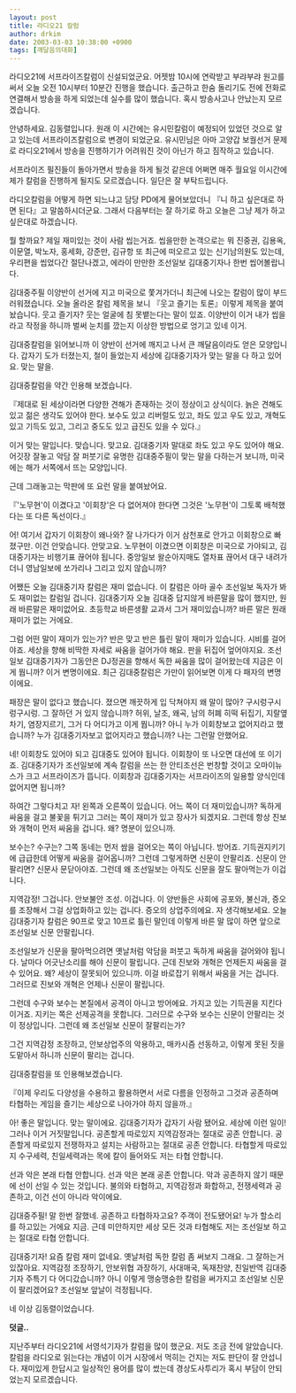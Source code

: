 ```yaml
---
layout: post
title: 라디오21 칼럼
author: drkim
date: 2003-03-03 10:38:00 +0900
tags: [깨달음의대화]
---
```

라디오21에 서프라이즈칼럼이 신설되었군요. 어젯밤 10시에 연락받고 부랴부랴 원고를 써서 오늘 오전 10시부터 10분간 진행을 했습니다. 출근하고 한숨 돌리기도 전에 전화로 연결해서 방송을 하게 되었는데 실수를 많이 했습니다. 혹시 방송사고나 안났는지 모르겠습니다. 

안녕하세요. 김동렬입니다. 원래 이 시간에는 유시민칼럼이 예정되어 있었던 것으로 알고 있는데 서프라이즈칼럼으로 변경이 되었군요. 유시민님은 아마 고양갑 보궐선거 문제로 라디오21에서 방송을 진행하기가 어려워진 것이 아닌가 하고 짐작하고 있습니다. 

서프라이즈 필진들이 돌아가면서 방송을 하게 될것 같은데 어쩌면 매주 월요일 이시간에 제가 칼럼을 진행하게 될지도 모르겠습니다. 일단은 잘 부탁드립니다. 

라디오칼럼을 어떻게 하면 되느냐고 담당 PD에게 물어보았더니 『니 하고 싶은대로 하면 된다』고 말씀하시더군요. 그래서 다음부터는 잘 하기로 하고 오늘은 그냥 제가 하고 싶은대로 하겠습니다. 

뭘 할까요? 제일 재미있는 것이 사람 씹는거죠. 씹을만한 논객으로는 뭐 진중권, 김용옥, 이문열, 박노자, 홍세화, 강준만, 김규항 또 최근에 떠오르고 있는 신기남의원도 있는데, 우리편을 씹었다간 절단나겠고, 에라이 만만한 조선일보 김대중기자나 한번 씹어볼랍니다. 

김대중주필 이양반이 선거에 지고 미국으로 쫓겨가더니 최근에 나오는 칼럼이 많이 부드러워졌습니다. 오늘 올라온 칼럼 제목을 보니 『웃고 즐기는 토론』이렇게 제목을 붙여놨습니다. 웃고 즐기자? 웃는 얼굴에 침 못뱉는다는 말이 있죠. 이양반이 이거 내가 씹을라고 작정을 하니까 벌써 눈치를 깠는지 이상한 방법으로 엉기고 있네 이거. 

김대중칼럼을 읽어보니까 이 양반이 선거에 깨지고 나서 큰 깨달음이라도 얻은 모양입니다. 갑자기 도가 터졌는지, 철이 들었는지 세상에 김대중기자가 맞는 말을 다 하고 있어요. 맞는 말을. 

김대중칼럼을 약간 인용해 보겠습니다. 

『제대로 된 세상이라면 다양한 견해가 존재하는 것이 정상이고 상식이다. 늙은 견해도 있고 젊은 생각도 있어야 한다. 보수도 있고 리버럴도 있고, 좌도 있고 우도 있고, 개혁도 있고 기득도 있고, 그리고 중도도 있고 급진도 있을 수 있다.』 

이거 맞는 말입니다. 맞습니다. 맞고요. 김대중기자 말대로 좌도 있고 우도 있어야 해요. 어깃장 잘놓고 악담 잘 퍼붓기로 유명한 김대중주필이 맞는 말을 다하는거 보니까, 미국에는 해가 서쪽에서 뜨는 모양입니다. 

근데 그래놓고는 막판에 또 요런 말을 붙여놨어요. 

『'노무현'이 이겼다고 '이회창'은 다 없어져야 한다면 그것은 '노무현'이 그토록 배척했다는 또 다른 독선이다.』 

어! 여기서 갑자기 이회창이 왜나와? 잘 나가다가 이거 삼천포로 안가고 이회창으로 빠졌구만. 이건 안맞습니다. 안맞고요. 노무현이 이겼으면 이회창은 미국으로 가야되고, 김대중기자는 비행기표 끊어야 됩니다. 중앙일보 왈순아지매도 열차표 끊어서 대구 내려가더니 영남일보에 쏘가리나 그리고 있지 않습니까? 

어쨌든 오늘 김대중기자 칼럼은 재미 없습니다. 이 칼럼은 아마 골수 조선일보 독자가 봐도 재미없는 칼럼일 겁니다. 김대중기자 오늘 김대중 답지않게 바른말을 많이 했지만, 원래 바른말은 재미없어요. 초등학교 바른생활 교과서 그거 재미있습니까? 바른 말은 원래 재미가 없는 거에요. 

그럼 어떤 말이 재미가 있는가? 반은 맞고 반은 틀린 말이 재미가 있습니다. 시비를 걸어야죠. 세상을 향해 비딱한 자세로 싸움을 걸어가야 해요. 판을 뒤집어 엎어야지요. 조선일보 김대중기자가 그동안은 DJ정권을 향해서 독한 싸움을 많이 걸어왔는데 지금은 이게 뭡니까? 이거 변명이에요. 최근 김대중칼럼은 가만이 읽어보면 이게 다 패자의 변명이에요. 

패장은 말이 없다고 했습니다. 졌으면 깨끗하게 입 닥쳐야지 왜 말이 많아? 구시렁구시렁구시렁. 그 잘하던 거 있지 않습니까? 허위, 날조, 왜곡, 남의 허폐 히떡 뒤집기, 지랄옆차기, 염장지르기, 그거 다 어디가고 이게 뭡니까? 아니 누가 이회창보고 없어지라고 했습니까? 누가 김대중기자보고 없어지라고 했습니까? 나는 그런말 안했어요. 

네! 이회창도 있어야 되고 김대중도 있어야 됩니다. 이회창이 또 나오면 대선에 또 이기죠. 김대중기자가 조선일보에 계속 칼럼을 쓰는 한 안티조선은 번창할 것이고 오마이뉴스가 크고 서프라이즈가 뜹니다. 이회창과 김대중기자는 서프라이즈의 일용할 양식인데 없어지면 됩니까? 

하여간 그렇다치고 자! 왼쪽과 오른쪽이 있습니다. 어느 쪽이 더 재미있습니까? 독하게 싸움을 걸고 불꽃을 튀기고 그러는 쪽이 재미가 있고 장사가 되겠지요. 그런데 항상 진보와 개혁이 먼저 싸움을 겁니다. 왜? 명분이 있으니까. 

보수는? 수구는? 그쪽 동네는 먼저 쌈을 걸어오는 쪽이 아닙니다. 방어죠. 기득권지키기에 급급한데 어떻게 싸움을 걸어옵니까? 그런데 그렇게하면 신문이 안팔리죠. 신문이 안팔리면? 신문사 문닫아야죠. 그런데 왜 조선일보는 아직도 신문을 잘도 팔아먹는가 이겁니다. 

지역감정! 그겁니다. 안보불안 조성. 이겁니다. 이 양반들은 사회에 공포와, 불신과, 증오를 조장해서 그걸 상업화하고 있는 겁니다. 증오의 상업주의에요. 자 생각해보세요. 오늘 김대중기자 칼럼은 90프로 맞고 10프로 틀린 말인데 이렇게 바른 말 많이 하면 앞으로 조선일보 신문 안팔립니다. 

조선일보가 신문을 팔아먹으려면 옛날처럼 악담을 퍼붓고 독하게 싸움을 걸어와야 됩니다. 날마다 어긋난소리를 해야 신문이 팔립니다. 근데 진보와 개혁은 언제든지 싸움을 걸 수 있어요. 왜? 세상이 잘못되어 있으니까. 이걸 바로잡기 위해서 싸움을 거는 겁니다. 그러므로 진보와 개혁은 언제나 신문이 팔립니다. 

그런데 수구와 보수는 본질에서 공격이 아니고 방어에요. 가지고 있는 기득권을 지킨다 이거죠. 지키는 쪽은 선제공격을 못합니다. 그러므로 수구와 보수는 신문이 안팔리는 것이 정상입니다. 그런데 왜 조선일보 신문이 잘팔리는가? 

그건 지역감정 조장하고, 안보상업주의 악용하고, 매카시즘 선동하고, 이렇게 못된 짓을 도맡아서 하니까 신문이 팔리는 겁니다. 

김대중칼럼을 또 인용해보겠습니다. 

『이제 우리도 다양성을 수용하고 활용하면서 서로 다름을 인정하고 그것과 공존하며 타협하는 게임을 즐기는 세상으로 나아가야 하지 않을까.』 

아! 좋은 말입니다. 맞는 말이에요. 김대중기자가 갑자기 사람 됐어요. 세상에 이런 일이! 그러나 이거 거짓말입니다. 공존할게 따로있지 지역감정과는 절대로 공존 안합니다. 공존할게 따로있지 전쟁하자고 설치는 사람하고는 절대로 공존 안합니다. 타협할게 따로있지 수구세력, 친일세력과는 목에 칼이 들어와도 저는 타협 안합니다. 

선과 악은 본래 타협 안합니다. 선과 악은 본래 공존 안합니다. 악과 공존하지 않기 때문에 선이 선일 수 있는 것입니다. 불의와 타협하고, 지역감정과 화합하고, 전쟁세력과 공존하고, 이건 선이 아니라 악이에요. 

김대중주필! 말 한번 잘했네. 공존하고 타협하자고요? 주객이 전도됐어요! 누가 할소리를 하고있는 거에요 지금. 근데 미안하지만 세상 모든 것과 타협해도 저는 조선일보 하고는 절대로 타협 안합니다. 

김대중기자! 요즘 칼럼 재미 없네요. 옛날처럼 독한 칼럼 좀 써보지 그래요. 그 잘하는거 있잖아요. 지역감정 조장하기, 안보위협 과장하기, 사대매국, 독재찬양, 친일반역 김대중기자 주특기 다 어디갔습니까? 아니 이렇게 맹숭맹숭한 칼럼을 써가지고 조선일보 신문이 팔리겠어요? 조선일보 앞날이 걱정됩니다. 

네 이상 김동렬이었습니다. 

**덧글..** 

지난주부터 라디오21에 서영석기자가 칼럼을 많이 했군요. 저도 조금 전에 알았습니다. 칼럼을 라디오로 읽는다는 개념이 이거 시장에서 먹히는 건지는 저도 판단이 잘 안섭니다. 재미있게 한답시고 일상적인 용어를 많이 썼는데 경상도사투리가 혹시 부담이 안되었는지 모르겠습니다.